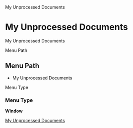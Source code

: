 
My Unprocessed Documents
# My Unprocessed Documents


My Unprocessed Documents

Menu Path
## Menu Path



- My Unprocessed Documents

Menu Type
### Menu Type

**Window**


[My Unprocessed Documents](functional-guide/window/window-my-unprocessed-documents.md)